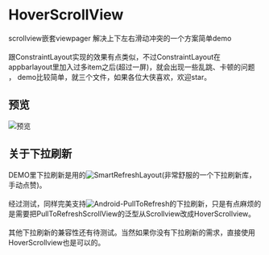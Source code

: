 # HoverScrollView
scrollview嵌套viewpager  解决上下左右滑动冲突的一个方案简单demo
</br>
</br>
跟ConstraintLayout实现的效果有点类似，不过ConstraintLayout在appbarlayout里加入过多item之后(超过一屏)，就会出现一些乱跳、卡顿的问题 ， demo比较简单，就三个文件，如果各位大侠喜欢，欢迎star。

## 预览
![预览](https://github.com/tangqianfeng007/HoverScrollView/blob/master/files/hover.gif)

## 关于下拉刷新
DEMO里下拉刷新是用的![SmartRefreshLayout](https://github.com/scwang90/SmartRefreshLayout)(非常舒服的一个下拉刷新库，手动点赞)。
</br>
</br>
经过测试，同样完美支持![Android-PullToRefresh](https://github.com/chrisbanes/Android-PullToRefresh)的下拉刷新，只是有点麻烦的是需要把PullToRefreshScrollView的泛型从Scrollview改成HoverScrollview。
</br>
</br>
其他下拉刷新的兼容性还有待测试。当然如果你没有下拉刷新的需求，直接使用HoverScrollview也是可以的。
